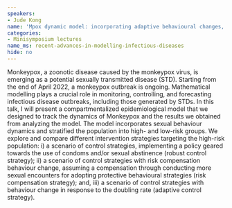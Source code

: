 ```yaml
---
speakers:
- Jude Kong
name: 'Mpox dynamic model: incorporating adaptive behavioural changes, different control strategies in the MSM community & under-reporting'
categories:
- Minisymposium lectures
name_ms: recent-advances-in-modelling-infectious-diseases
hide: no
---
```



Monkeypox, a zoonotic disease caused by the monkeypox virus, is emerging as a potential sexually transmitted disease (STD). Starting from the end of April 2022, a monkeypox outbreak is ongoing.  Mathematical modelling plays a crucial role in monitoring, controlling, and forecasting infectious disease outbreaks, including those generated by STDs. In this talk, I will present a compartmentalized epidemiological model that we designed to track the dynamics of Monkeypox and the results we obtained from analyzing the model.  The model incorporates sexual behaviour dynamics and stratified the population into high- and low-risk groups. We explore and compare different intervention strategies targeting the high-risk population: i) a scenario of control strategies, implementing a policy geared towards the use of condoms and/or sexual abstinence (robust control strategy); ii) a scenario of control strategies with risk compensation behaviour change, assuming a compensation through conducting more sexual encounters for adopting protective behavioural strategies (risk compensation strategy); and, iii) a scenario of control strategies with behaviour change in response to the doubling rate (adaptive control strategy).